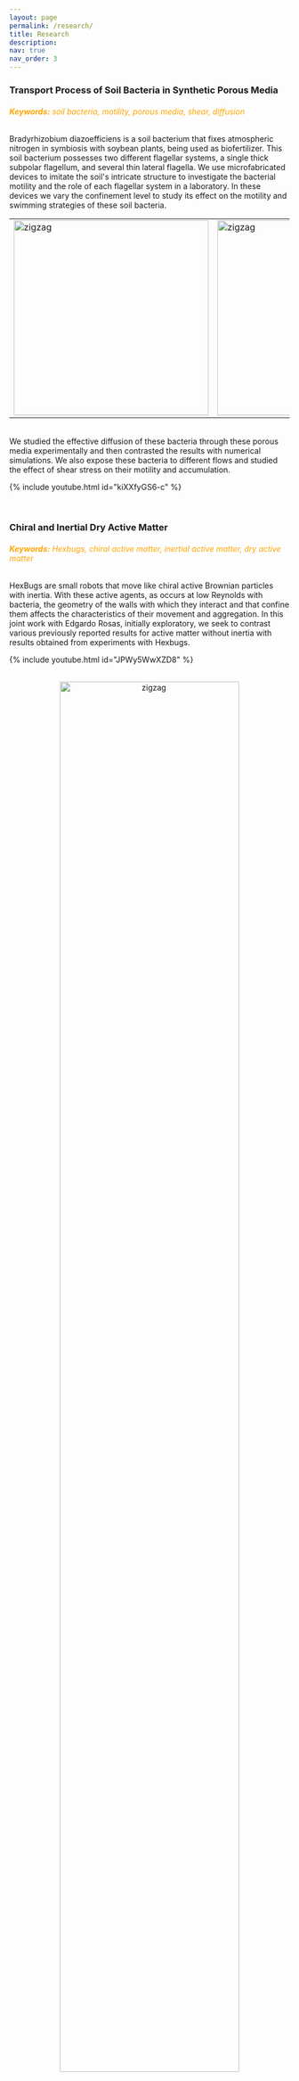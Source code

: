 ```yaml
---
layout: page
permalink: /research/
title: Research
description: 
nav: true
nav_order: 3
---
```


### **Transport Process of Soil Bacteria in Synthetic Porous Media**
###### <span style="color:orange"> **Keywords:** soil bacteria, motility, porous media, shear, diffusion </span>

Bradyrhizobium diazoefficiens is a soil bacterium that fixes atmospheric nitrogen in symbiosis with soybean plants, being used as biofertilizer. This soil bacterium possesses two different flagellar systems, a single thick subpolar flagellum, and several thin lateral flagella. We use microfabricated devices to imitate the soil's intricate structure to investigate the bacterial motility and the role of each flagellar system in a laboratory. In these devices we vary the confinement level to study its effect on the motility and swimming strategies of these soil bacteria.
<br/>
<center>
<table>
<tbody>
<tr>
<td>
<div class="pull-left"><img src="https://carrillojp.github.io/assets/img/Bradys.gif" alt="zigzag" width="350" height="350"/></div>
</td>
<td>
<div class="pull-right"><img src="https://carrillojp.github.io/assets/img/bradys_diff.gif" alt="zigzag" width="350" height="350"/></div>
</td>
</tr>
</tbody>
</table>
</center> 
<br/>
We studied the effective diffusion of these bacteria through these porous media experimentally and then contrasted the results with numerical simulations. We also expose these bacteria to different flows and studied the effect of shear stress on their motility and accumulation.

{% include youtube.html id="kiXXfyGS6-c" %}


<br/>

### **Chiral and Inertial Dry Active Matter**
###### <span style="color:orange"> **Keywords:** Hexbugs, chiral active matter, inertial active matter, dry active matter </span>

HexBugs are small robots that move like chiral active Brownian particles with inertia. With these active agents, as occurs at low Reynolds with bacteria, the geometry of the walls with which they interact and that confine them affects the characteristics of their movement and aggregation. In this joint work with Edgardo Rosas, initially exploratory, we seek to contrast various previously reported results for active matter without inertia with results obtained from experiments with Hexbugs.

{% include youtube.html id="JPWy5WwXZD8" %}

<br/>
<center>
<div class="pull-left"><img src="https://carrillojp.github.io/assets/img/HB_ring.gif" alt="zigzag" width="80%" height="80%"/></div>
</center> 
<br/>


<br/>

### **Entropy Production by transmembrane ionic flows**
###### <span style="color:orange"> **Keywords:** excitable cells, out of equilibrium systems, disipative structure </span>

In this work we study the entropy production by transmembrane ionic flows using non-equilibrium thermodynamics for dissipative structures. We derive an equation for the production of entropy that joins the system of equations of the generalized Hodgkin-Huxley model that describes the dynamics of the membrane potential in electrically excitable cells. And from numerical simulations we characterize the production of entropy in a neuronal cell that is in different states of activity.

<img src="https://carrillojp.github.io/assets/img/entropyHH.png" alt="zigzag" width="88%" height="88%"/>

